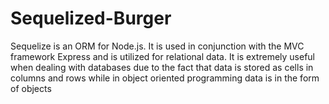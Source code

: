 # Sequelized-Burger

Sequelize is an ORM for Node.js. It is used in conjunction with the MVC framework Express and is utilized for relational data. It is extremely useful when dealing with databases due to the fact that data is stored as cells in columns and rows while in object oriented programming data is in the form of objects